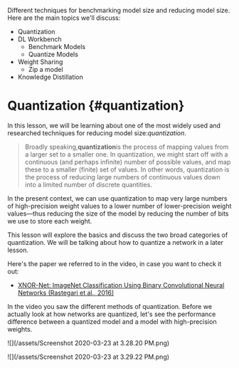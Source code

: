 Different techniques for benchmarking model size and reducing model size. Here are the main topics we'll discuss:

* Quantization
* DL Workbench
  * Benchmark Models
  * Quantize Models
* Weight Sharing
  * Zip a model
* Knowledge Distillation

# Quantization {#quantization}

In this lesson, we will be learning about one of the most widely used and researched techniques for reducing model size:_quantization_.

> Broadly speaking,**quantization**is the process of mapping values from a larger set to a smaller one. In quantization, we might start off with a continuous \(and perhaps infinite\) number of possible values, and map these to a smaller \(finite\) set of values. In other words, quantization is the process of reducing large numbers of continuous values down into a limited number of discrete quantities.

In the present context, we can use quantization to map very large numbers of high-precision weight values to a lower number of lower-precision weight values—thus reducing the size of the model by reducing the number of bits we use to store each weight.

This lesson will explore the basics and discuss the two broad categories of quantization. We will be talking about how to quantize a network in a later lesson.

  
Here's the paper we referred to in the video, in case you want to check it out:

* [XNOR-Net: ImageNet Classification Using Binary Convolutional Neural Networks \(Rastegari et al., 2016\)](https://video.udacity-data.com/topher/2020/March/5e6e8859_xnor-net-imagenet-classification-using-binary-convolutional-neural-networks/xnor-net-imagenet-classification-using-binary-convolutional-neural-networks.pdf)

In the video you saw the different methods of quantization. Before we actually look at how networks are quantized, let's see the performance difference between a quantized model and a model with high-precision weights.

![](/assets/Screenshot 2020-03-23 at 3.28.20 PM.png)

![](/assets/Screenshot 2020-03-23 at 3.29.22 PM.png)

